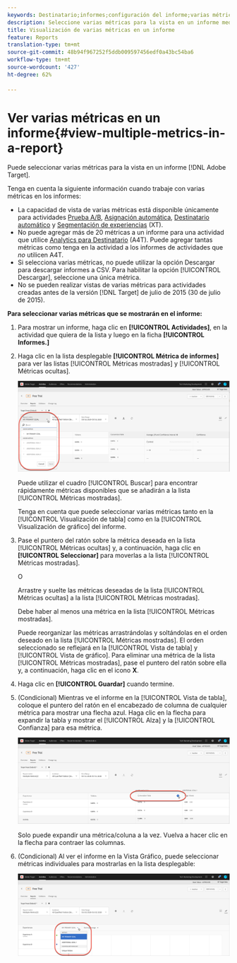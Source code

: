 ```yaml
---
keywords: Destinatario;informes;configuración del informe;varias métricas;métricas;métricas mostradas;métricas ocultas
description: Seleccione varias métricas para la vista en un informe mediante Adobe Target.
title: Visualización de varias métricas en un informe
feature: Reports
translation-type: tm+mt
source-git-commit: 48b94f967252f5ddb009597456edf0a43bc54ba6
workflow-type: tm+mt
source-wordcount: '427'
ht-degree: 62%

---
```



# Ver varias métricas en un informe{#view-multiple-metrics-in-a-report}

Puede seleccionar varias métricas para la vista en un informe [!DNL Adobe Target].

Tenga en cuenta la siguiente información cuando trabaje con varias métricas en los informes:

* La capacidad de vista de varias métricas está disponible únicamente para actividades [Prueba A/B](/help/c-activities/t-test-ab/test-ab.md), [Asignación automática](/help/c-activities/automated-traffic-allocation/automated-traffic-allocation.md), [Destinatario automático](/help/c-activities/auto-target/auto-target-to-optimize.md) y [Segmentación de experiencias](/help/c-activities/t-experience-target/experience-target.md) (XT).
* No puede agregar más de 20 métricas a un informe para una actividad que utilice [Analytics para Destinatario](/help/c-integrating-target-with-mac/a4t/a4t.md) (A4T). Puede agregar tantas métricas como tenga en la actividad a los informes de actividades que *no* utilicen A4T.
* Si selecciona varias métricas, no puede utilizar la opción [](/help/c-reports/downloading-data-in-csv-file.md)Descargar para descargar informes a CSV. Para habilitar la opción [!UICONTROL Descargar], seleccione una única métrica.
* No se pueden realizar vistas de varias métricas para actividades creadas antes de la versión [!DNL Target] de julio de 2015 (30 de julio de 2015).

**Para seleccionar varias métricas que se mostrarán en el informe:**

1. Para mostrar un informe, haga clic en **[!UICONTROL Actividades]**, en la actividad que quiera de la lista y luego en la ficha **[!UICONTROL Informes.]**
1. Haga clic en la lista desplegable **[!UICONTROL Métrica de informes]** para ver las listas [!UICONTROL Métricas mostradas] y [!UICONTROL Métricas ocultas].

   ![](assets/multiple_metrics.png)

   Puede utilizar el cuadro [!UICONTROL Buscar] para encontrar rápidamente métricas disponibles que se añadirán a la lista [!UICONTROL Métricas mostradas].

   Tenga en cuenta que puede seleccionar varias métricas tanto en la [!UICONTROL Visualización de tabla] como en la [!UICONTROL Visualización de gráfico] del informe.

1. Pase el puntero del ratón sobre la métrica deseada en la lista [!UICONTROL Métricas ocultas] y, a continuación, haga clic en **[!UICONTROL Seleccionar]** para moverlas a la lista [!UICONTROL Métricas mostradas].

   O

   Arrastre y suelte las métricas deseadas de la lista [!UICONTROL Métricas ocultas] a la lista [!UICONTROL Métricas mostradas].

   Debe haber al menos una métrica en la lista [!UICONTROL Métricas mostradas].

   Puede reorganizar las métricas arrastrándolas y soltándolas en el orden deseado en la lista [!UICONTROL Métricas mostradas]. El orden seleccionado se reflejará en la [!UICONTROL Vista de tabla] y [!UICONTROL Vista de gráfico]. Para eliminar una métrica de la lista [!UICONTROL Métricas mostradas], pase el puntero del ratón sobre ella y, a continuación, haga clic en el icono **X**.

1. Haga clic en **[!UICONTROL Guardar]** cuando termine.
1. (Condicional) Mientras ve el informe en la [!UICONTROL Vista de tabla], coloque el puntero del ratón en el encabezado de columna de cualquier métrica para mostrar una flecha azul. Haga clic en la flecha para expandir la tabla y mostrar el [!UICONTROL Alza] y la [!UICONTROL Confianza] para esa métrica.

   ![](assets/multiple_metrics_table.png)

   Solo puede expandir una métrica/coluna a la vez. Vuelva a hacer clic en la flecha para contraer las columnas.

1. (Condicional) Al ver el informe en la Vista Gráfico, puede seleccionar métricas individuales para mostrarlas en la lista desplegable:

   ![](assets/multiple_metrics_graph.png)

